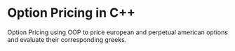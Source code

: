 # Option Pricing in C++

Option Pricing using OOP to price european and perpetual american options and evaluate their corresponding greeks.
